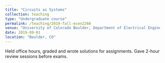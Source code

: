 ```yaml
---
title: "Circuits as Systems"
collection: teaching
type: "Undergraduate course"
permalink: /teaching/2019-fall-ecen2260
venue: "University of Colorado Boulder, Department of Electrical Engineering"
date: 2019-09-01
location: "Boulder, CO"
---
```


Held office hours, graded and wrote solutions for assignments. Gave 2-hour review sessions before exams. 
